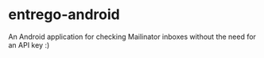 entrego-android
===============
An Android application for checking Mailinator inboxes without the need for an API key :)
